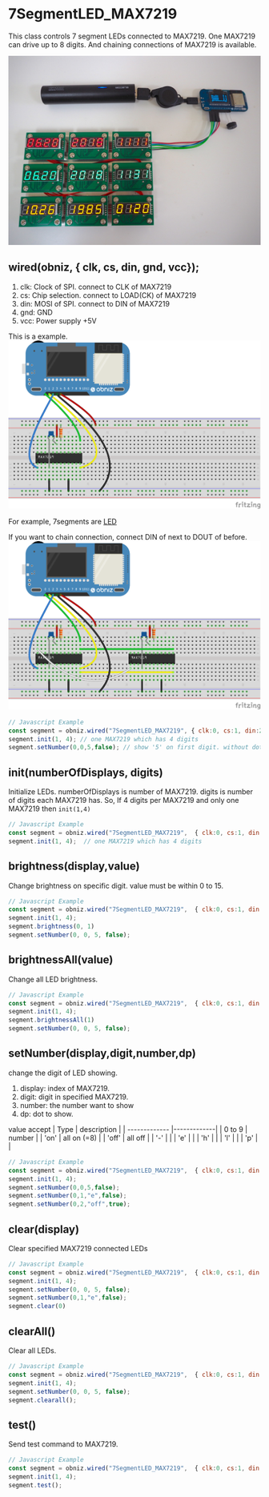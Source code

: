 # 7SegmentLED_MAX7219
This class controls 7 segment LEDs connected to MAX7219.
One MAX7219 can drive up to 8 digits.
And chaining connections of MAX7219 is available.

![](./7seg_max72.jpg)


## wired(obniz,  { clk, cs, din, gnd, vcc});

1. clk: Clock of SPI. connect to CLK of MAX7219
2. cs: Chip selection. connect to LOAD(CK) of MAX7219
3. din: MOSI of SPI. connect to DIN of MAX7219
4. gnd: GND
5. vcc: Power supply +5V

This is a example.
![](./obniz-max7219_single.png)

For example, 7segments are
[LED](http://akizukidenshi.com/catalog/goods/search.aspx?keyword=&maker=&goods=i&number=osl40391&name=%83J%83%5C%81%5B%83h&min_price=&max_price=&last_sdt=&sort=&style=T&search.x=0&search.y=0)

If you want to chain connection, connect DIN of next to DOUT of before.
![](./obniz-max7219_multi.png)

```Javascript
// Javascript Example
const segment = obniz.wired("7SegmentLED_MAX7219", { clk:0, cs:1, din:2, gnd:3, vcc:4});
segment.init(1, 4); // one MAX7219 which has 4 digits
segment.setNumber(0,0,5,false); // show '5' on first digit. without dot.
```

## init(numberOfDisplays, digits)

Initialize LEDs.
numberOfDisplays is number of MAX7219.
digits is number of digits each MAX7219 has.
So, If 4 digits per MAX7219 and only one MAX7219 then ```init(1,4)```

```Javascript
// Javascript Example
const segment = obniz.wired("7SegmentLED_MAX7219",  { clk:0, cs:1, din:2, gnd:3, vcc:4});
segment.init(1, 4);  // one MAX7219 which has 4 digits
```

## brightness(display,value)
Change brightness on specific digit.
value must be within 0 to 15.

```Javascript
// Javascript Example
const segment = obniz.wired("7SegmentLED_MAX7219",  { clk:0, cs:1, din:2, gnd:3, vcc:4});
segment.init(1, 4);
segment.brightness(0, 1)
segment.setNumber(0, 0, 5, false);
```

## brightnessAll(value)
Change all LED brightness.

```Javascript
// Javascript Example
const segment = obniz.wired("7SegmentLED_MAX7219",  { clk:0, cs:1, din:2, gnd:3, vcc:4});
segment.init(1, 4);
segment.brightnessAll(1)
segment.setNumber(0, 0, 5, false);
```

## setNumber(display,digit,number,dp)
change the digit of LED showing.

1. display: index of MAX7219.
2. digit: digit in specified MAX7219.
3. number: the number want to show
4. dp: dot to show.

value accept 
| Type        | description   | 
| ------------- |-------------| 
| 0 to 9      | number | 
| 'on'      | all on (=8) | 
| 'off'      | all off | 
| '-'      |  | 
| 'e'      |  | 
| 'h'      |  | 
| 'l'      |  | 
| 'p'      |  | 

```Javascript
// Javascript Example
const segment = obniz.wired("7SegmentLED_MAX7219",  { clk:0, cs:1, din:2, gnd:3, vcc:4});
segment.init(1, 4);
segment.setNumber(0,0,5,false);
segment.setNumber(0,1,"e",false);
segment.setNumber(0,2,"off",true);
```

## clear(display)
Clear specified MAX7219 connected LEDs

```Javascript
// Javascript Example
const segment = obniz.wired("7SegmentLED_MAX7219",  { clk:0, cs:1, din:2, gnd:3, vcc:4});
segment.init(1, 4);
segment.setNumber(0, 0, 5, false);
segment.setNumber(0,1,"e",false);
segment.clear(0)
```

## clearAll()
Clear all LEDs.

```Javascript
// Javascript Example
const segment = obniz.wired("7SegmentLED_MAX7219",  { clk:0, cs:1, din:2, gnd:3, vcc:4});
segment.init(1, 4);
segment.setNumber(0, 0, 5, false);
segment.clearall();
```

## test()
Send test command to MAX7219.

```Javascript
// Javascript Example
const segment = obniz.wired("7SegmentLED_MAX7219",  { clk:0, cs:1, din:2, gnd:3, vcc:4});
segment.init(1, 4);
segment.test();
```
